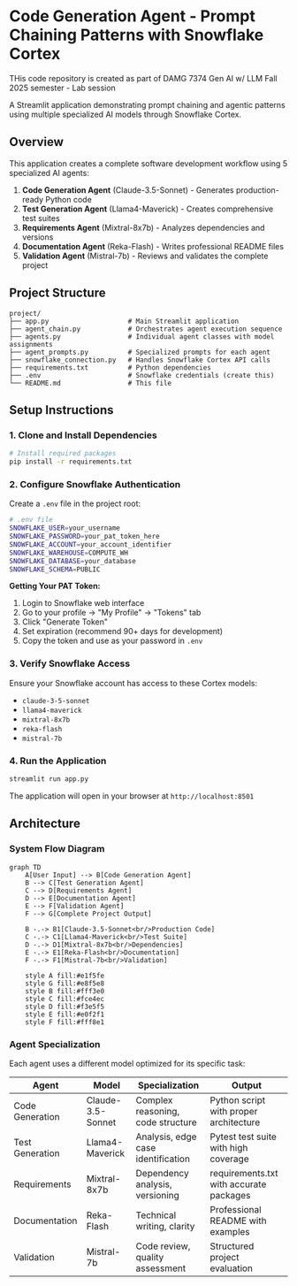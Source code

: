 # Code Generation Agent - Prompt Chaining Patterns with Snowflake Cortex

THis code repository is created as part of DAMG 7374 Gen AI w/ LLM Fall 2025 semester -  Lab session 

A Streamlit application demonstrating prompt chaining and agentic patterns using multiple specialized AI models through Snowflake Cortex. 

## Overview

This application creates a complete software development workflow using 5 specialized AI agents:

1. **Code Generation Agent** (Claude-3.5-Sonnet) - Generates production-ready Python code
2. **Test Generation Agent** (Llama4-Maverick) - Creates comprehensive test suites  
3. **Requirements Agent** (Mixtral-8x7b) - Analyzes dependencies and versions
4. **Documentation Agent** (Reka-Flash) - Writes professional README files
5. **Validation Agent** (Mistral-7b) - Reviews and validates the complete project

## Project Structure

```
project/
├── app.py                    # Main Streamlit application
├── agent_chain.py            # Orchestrates agent execution sequence
├── agents.py                 # Individual agent classes with model assignments
├── agent_prompts.py          # Specialized prompts for each agent
├── snowflake_connection.py   # Handles Snowflake Cortex API calls
├── requirements.txt          # Python dependencies
├── .env                      # Snowflake credentials (create this)
└── README.md                 # This file
```


## Setup Instructions

### 1. Clone and Install Dependencies

```bash
# Install required packages
pip install -r requirements.txt
```

### 2. Configure Snowflake Authentication

Create a `.env` file in the project root:

```bash
# .env file
SNOWFLAKE_USER=your_username
SNOWFLAKE_PASSWORD=your_pat_token_here
SNOWFLAKE_ACCOUNT=your_account_identifier  
SNOWFLAKE_WAREHOUSE=COMPUTE_WH
SNOWFLAKE_DATABASE=your_database
SNOWFLAKE_SCHEMA=PUBLIC
```

**Getting Your PAT Token:**
1. Login to Snowflake web interface
2. Go to your profile → "My Profile" → "Tokens" tab
3. Click "Generate Token" 
4. Set expiration (recommend 90+ days for development)
5. Copy the token and use as your password in `.env`

### 3. Verify Snowflake Access

Ensure your Snowflake account has access to these Cortex models:
- `claude-3-5-sonnet`
- `llama4-maverick` 
- `mixtral-8x7b`
- `reka-flash`
- `mistral-7b`

### 4. Run the Application

```bash
streamlit run app.py
```

The application will open in your browser at `http://localhost:8501`

## Architecture

### System Flow Diagram

```mermaid
graph TD
    A[User Input] --> B[Code Generation Agent]
    B --> C[Test Generation Agent]
    C --> D[Requirements Agent]
    D --> E[Documentation Agent]
    E --> F[Validation Agent]
    F --> G[Complete Project Output]
    
    B -.-> B1[Claude-3.5-Sonnet<br/>Production Code]
    C -.-> C1[Llama4-Maverick<br/>Test Suite]
    D -.-> D1[Mixtral-8x7b<br/>Dependencies]
    E -.-> E1[Reka-Flash<br/>Documentation]
    F -.-> F1[Mistral-7b<br/>Validation]
    
    style A fill:#e1f5fe
    style G fill:#e8f5e8
    style B fill:#fff3e0
    style C fill:#fce4ec
    style D fill:#f3e5f5
    style E fill:#e0f2f1
    style F fill:#fff8e1
```

### Agent Specialization

Each agent uses a different model optimized for its specific task:

| Agent | Model | Specialization | Output |
|-------|-------|----------------|--------|
| Code Generation | Claude-3.5-Sonnet | Complex reasoning, code structure | Python script with proper architecture |
| Test Generation | Llama4-Maverick | Analysis, edge case identification | Pytest test suite with high coverage |
| Requirements | Mixtral-8x7b | Dependency analysis, versioning | requirements.txt with accurate packages |
| Documentation | Reka-Flash | Technical writing, clarity | Professional README with examples |
| Validation | Mistral-7b | Code review, quality assessment | Structured project evaluation |

